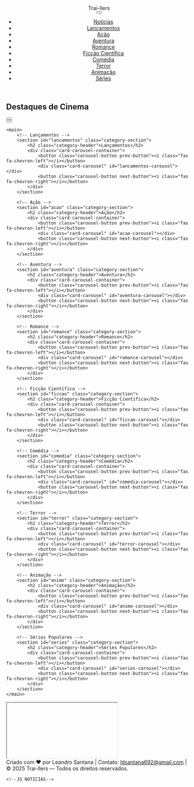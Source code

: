 <!DOCTYPE html>
<html lang="pt-br">
<head>
<meta charset="UTF-8">

<meta name="viewport" content="width=device-width, initial-scale=1.0">
<meta name="description" content="Assista trailers de filmes de ação, aventura, romance, drama, suspense e terror. Confira os últimos lançamentos no Trai-llers.">
<meta name="keywords" content="trailers, filmes, lançamentos, cinema, ação, aventura, romance, drama, suspense, terror">
<meta name="author" content="Leandro Santana">
<meta name="google-site-verification" content="b7F2kMlRsWM-RXTOU7jN6dnEDPGR91Q8dI3AnyUy6G8">
<meta name="google-adsense-account" content="ca-pub-3305836590830208">

<title>Trai-llers | Trailers de Filmes e Lançamentos</title>

<!-- Favicon -->
<link rel="icon" type="image/x-icon" href="http://googleusercontent.com/image_generation_content/0">

<!-- Font Awesome -->
<link rel="stylesheet" href="https://cdnjs.cloudflare.com/ajax/libs/font-awesome/6.0.0-beta3/css/all.min.css">

<!-- Google Ads -->
<script data-ad-client="pub-3305836590830208" async
    src="https://pagead2.googlesyndication.com/pagead/js/adsbygoogle.js?client=pub-3305836590830208"
    crossorigin="anonymous"></script>

<!-- Fonte Google -->
<link href="https://fonts.googleapis.com/css2?family=Poppins:wght@400;600&display=swap" rel="stylesheet">

<!-- CSS Externo -->
<link rel="stylesheet" href="style.css">
</head>

<body>

<!-- HEADER -->
<header class="header">
    <div class="logo"><i class="fas fa-film"></i> Trai-llers</div>
    <button class="hamburger"><i class="fas fa-bars"></i></button>
    <nav class="menu">
        <ul>
            <li><a href="#noticias">Notícias</a></li>
            <li><a href="#lancamentos">Lançamentos</a></li>
            <li><a href="#acao">Ação</a></li>
            <li><a href="#aventura">Aventura</a></li>
            <li><a href="#romance">Romance</a></li>
            <li><a href="#ficcao">Ficção Científica</a></li>
            <li><a href="#comedia">Comédia</a></li>
            <li><a href="#terror">Terror</a></li>
            <li><a href="#anime">Animação</a></li>
            <li><a href="#series">Séries</a></li>
        </ul>
    </nav>
</header>

<main>
  <!-- Seção Notícias -->
<section id="noticias" class="category-section">
    <h2 class="category-header">Destaques de Cinema</h2>
    <div class="card-carousel-container">
        <button class="carousel-button prev-button"><i class="fas fa-chevron-left"></i></button>
        <div class="card-carousel" id="noticias-carousel"></div>
        <button class="carousel-button next-button"><i class="fas fa-chevron-right"></i></button>
    </div>
</section>


    <main>
        <!-- Lançamentos -->
        <section id="lancamentos" class="category-section">
            <h2 class="category-header">Lançamentos</h2>
            <div class="card-carousel-container">
                <button class="carousel-button prev-button"><i class="fas fa-chevron-left"></i></button>
                <div class="card-carousel" id="lancamentos-carousel"></div>
                <button class="carousel-button next-button"><i class="fas fa-chevron-right"></i></button>
            </div>
        </section>
    
        <!-- Ação -->
        <section id="acao" class="category-section">
            <h2 class="category-header">Ação</h2>
            <div class="card-carousel-container">
                <button class="carousel-button prev-button"><i class="fas fa-chevron-left"></i></button>
                <div class="card-carousel" id="acao-carousel"></div>
                <button class="carousel-button next-button"><i class="fas fa-chevron-right"></i></button>
            </div>
        </section>
    
        <!-- Aventura -->
        <section id="aventura" class="category-section">
            <h2 class="category-header">Aventura</h2>
            <div class="card-carousel-container">
                <button class="carousel-button prev-button"><i class="fas fa-chevron-left"></i></button>
                <div class="card-carousel" id="aventura-carousel"></div>
                <button class="carousel-button next-button"><i class="fas fa-chevron-right"></i></button>
            </div>
        </section>
    
        <!-- Romance -->
        <section id="romance" class="category-section">
            <h2 class="category-header">Romance</h2>
            <div class="card-carousel-container">
                <button class="carousel-button prev-button"><i class="fas fa-chevron-left"></i></button>
                <div class="card-carousel" id="romance-carousel"></div>
                <button class="carousel-button next-button"><i class="fas fa-chevron-right"></i></button>
            </div>
        </section>
    
        <!-- Ficção Científica -->
        <section id="ficcao" class="category-section">
            <h2 class="category-header">Ficção Científica</h2>
            <div class="card-carousel-container">
                <button class="carousel-button prev-button"><i class="fas fa-chevron-left"></i></button>
                <div class="card-carousel" id="ficcao-carousel"></div>
                <button class="carousel-button next-button"><i class="fas fa-chevron-right"></i></button>
            </div>
        </section>
    
        <!-- Comédia -->
        <section id="comedia" class="category-section">
            <h2 class="category-header">Comédia</h2>
            <div class="card-carousel-container">
                <button class="carousel-button prev-button"><i class="fas fa-chevron-left"></i></button>
                <div class="card-carousel" id="comedia-carousel"></div>
                <button class="carousel-button next-button"><i class="fas fa-chevron-right"></i></button>
            </div>
        </section>
    
        <!-- Terror -->
        <section id="terror" class="category-section">
            <h2 class="category-header">Terror</h2>
            <div class="card-carousel-container">
                <button class="carousel-button prev-button"><i class="fas fa-chevron-left"></i></button>
                <div class="card-carousel" id="terror-carousel"></div>
                <button class="carousel-button next-button"><i class="fas fa-chevron-right"></i></button>
            </div>
        </section>
    
        <!-- Animação -->
        <section id="anime" class="category-section">
            <h2 class="category-header">Animação</h2>
            <div class="card-carousel-container">
                <button class="carousel-button prev-button"><i class="fas fa-chevron-left"></i></button>
                <div class="card-carousel" id="anime-carousel"></div>
                <button class="carousel-button next-button"><i class="fas fa-chevron-right"></i></button>
            </div>
        </section>
    
        <!-- Séries Populares -->
        <section id="series" class="category-section">
            <h2 class="category-header">Séries Populares</h2>
            <div class="card-carousel-container">
                <button class="carousel-button prev-button"><i class="fas fa-chevron-left"></i></button>
                <div class="card-carousel" id="series-carousel"></div>
                <button class="carousel-button next-button"><i class="fas fa-chevron-right"></i></button>
            </div>
        </section>
    </main>
    

<!-- MODAL VIDEO -->
<div class="video-modal" id="video-modal">
    <div class="video-modal-content">
        <i class="fas fa-times modal-close-btn"></i>
        <iframe id="video-frame" src="" allow="autoplay; encrypted-media" allowfullscreen></iframe>
    </div>
</div>

<!-- FOOTER -->
<footer class="footer">
    <div class="footer-content">
        <span>Criado com ❤️ por Leandro Santana</span>
        <span>|</span>
        <span>Contato: <a href="mailto:ldsantana692@gmail.com">ldsantana692@gmail.com</a></span>
        <span>|</span>
        <span>© 2025 Trai-llers — Todos os direitos reservados.</span>
    </div>
</footer>

    <!--JS NOTICIAS-->

<script>
    // Lista de feeds confiáveis
    const feeds = [
        "https://www.adorocinema.com/rss/",
        "https://g1.globo.com/rss/g1/entretenimento/",
        "https://www.omelete.com.br/rss",
        "https://rss.uol.com.br/feed/cinema.xml"
    ];
    
    // Função para buscar e parsear RSS via proxy
    async function fetchRSS(url) {
        try {
            const proxy = `https://api.allorigins.win/get?url=${encodeURIComponent(url)}`;
            const res = await fetch(proxy);
            const dataWrapped = await res.json();
            const parser = new DOMParser();
            const xml = parser.parseFromString(dataWrapped.contents, "application/xml");
            const items = xml.querySelectorAll("item");
            let news = [];
            items.forEach(item => {
                const title = item.querySelector("title")?.textContent || "Sem título";
                const link = item.querySelector("link")?.textContent || "#";
                const pubDate = item.querySelector("pubDate")?.textContent || "";

                // Tentar pegar imagem do RSS
                const enclosure = item.querySelector("enclosure");
                const mediaContent = item.querySelector("media\\:content, content");
                const imageUrl = enclosure?.getAttribute("url") || mediaContent?.getAttribute("url") || "https://via.placeholder.com/380x250?text=Notícia";

                news.push({title, link, pubDate, imageUrl});
            });
            return news;
        } catch(err) {
            console.error("Erro ao carregar RSS:", url, err);
            return [];
        }
    }
    
    // Função para carregar e renderizar todas as notícias
    async function loadAllNews(containerId) {
        const container = document.getElementById(containerId);
        container.innerHTML = "";
        let allNews = [];
    
        // Buscar todas as notícias
        for(const feed of feeds){
            const news = await fetchRSS(feed);
            allNews = allNews.concat(news);
        }
    
        // Ordenar por data (mais recentes primeiro)
        allNews.sort((a,b) => new Date(b.pubDate) - new Date(a.pubDate));
    
        // Limitar a 12 notícias
        allNews.slice(0,12).forEach(article => {
            container.innerHTML += `
                <a href="${article.link}" target="_blank" class="card">
                    <img src="${article.imageUrl}" alt="${article.title}">
                    <div class="card-caption">
                        <h3>${article.title}</h3>
                        <p>${article.pubDate ? new Date(article.pubDate).toLocaleDateString("pt-BR") : ""}</p>
                    </div>
                </a>
            `;
        });

        // Reaplicar carrossel
        const section = container.parentElement;
        if(section){
            const prevBtn = section.querySelector(".prev-button");
            const nextBtn = section.querySelector(".next-button");
            const scrollAmount = 350;
            prevBtn.addEventListener('click', ()=> container.scrollLeft -= scrollAmount);
            nextBtn.addEventListener('click', ()=> container.scrollLeft += scrollAmount);
        }
    }
    
    // Inicializa
    loadAllNews("noticias-carousel");
</script>










<!-- JS INTEGRADO -->
 
<script>
const API_KEY = "23d2fcca011bbb4e5f88ba16f9bede18"; // TMDB
const NEWS_API_KEY = "91754f178ff24855a12e9094e64f6ff9"; // News API

// Menu responsivo
const hamburger = document.querySelector('.hamburger');
const menu = document.querySelector('.menu');
hamburger.addEventListener('click', ()=> menu.classList.toggle('active'));
document.querySelectorAll('.menu a').forEach(link => {
    link.addEventListener('click', e => {
        e.preventDefault();
        const target = document.querySelector(link.getAttribute('href'));
        if(target) target.scrollIntoView({ behavior:'smooth', block:'start' });
        menu.classList.remove('active');
    });
});

// Categorias
const categories = {
    lancamentos: '', acao:28, aventura:12, romance:10749, ficcao:878, comedia:35, terror:27, anime:16, series:"tv"
};

// Função trailer TMDB
async function getTrailer(id, type="movie"){
    const res = await fetch(`https://api.themoviedb.org/3/${type}/${id}/videos?api_key=${API_KEY}&language=pt-BR`);
    const data = await res.json();
    const trailer = data.results.find(v=>v.type==="Trailer" && v.site==="YouTube");
    return trailer ? `https://www.youtube.com/embed/${trailer.key}?autoplay=1&controls=0&modestbranding=1&rel=0` : "";
}

// Criar Card
function createCard(item, type="movie"){
    const posterUrl = item.poster_path ? `https://image.tmdb.org/t/p/w500${item.poster_path}` : 'https://via.placeholder.com/500x750?text=Poster+Não+Encontrado';
    const overview = item.overview ? item.overview.slice(0,120)+"..." : "Sem sinopse";
    const title = type==="tv" ? item.name : item.title;
    return `
    <div class="card" data-id="${item.id}" data-type="${type}">
        <img src="${posterUrl}" alt="${title}">
        <div class="card-hover">
            <div class="hover-content">
                <h3>${title}</h3>
                <p>${overview}</p>
                <button class="watch-trailer">Assistir Trailer</button>
            </div>
        </div>
    </div>`;
}

// Carregar categorias
async function loadAllCategories(){
    const fetchPromises = [];
    for(const cat in categories){
        let url, type="movie";
        if(cat==="lancamentos") url=`https://api.themoviedb.org/3/movie/now_playing?api_key=${API_KEY}&language=pt-BR`;
        else if(cat==="series"){ url=`https://api.themoviedb.org/3/tv/popular?api_key=${API_KEY}&language=pt-BR`; type="tv";}
        else url=`https://api.themoviedb.org/3/discover/movie?api_key=${API_KEY}&with_genres=${categories[cat]}&language=pt-BR`;
        fetchPromises.push(fetch(url).then(res=>res.json()).then(data=>({category:cat, items:data.results, type})));
    }
    try{
        const results = await Promise.all(fetchPromises);
        results.forEach(result=>{
            const container = document.getElementById(`${result.category}-carousel`);
            if(container){
                container.innerHTML="";
                result.items.forEach(item=> container.innerHTML+=createCard(item,result.type));
                setupCardHover(container);
                setupCardClickListeners(container);
                setupCarouselButtons(container.parentElement);
            }
        });
    }catch(err){console.error("Erro ao carregar categorias:", err);}
}

// Hover
function setupCardHover(container){
    const cards = container.querySelectorAll(".card");
    cards.forEach(card=>{
        card.addEventListener('mouseenter',()=>card.querySelector('.card-hover').style.opacity="1");
        card.addEventListener('mouseleave',()=>card.querySelector('.card-hover').style.opacity="0");
    });
}

// Click Trailer
function setupCardClickListeners(container){
    container.querySelectorAll(".watch-trailer").forEach(button=>{
        button.addEventListener("click", async e=>{
            e.stopPropagation();
            const card = e.target.closest(".card");
            const trailerUrl = await getTrailer(card.dataset.id, card.dataset.type);
            if(trailerUrl) openVideo(trailerUrl);
        });
    });
}

// Carrossel
function setupCarouselButtons(section){
    const container = section.querySelector(".card-carousel");
    const prevBtn = section.querySelector(".prev-button");
    const nextBtn = section.querySelector(".next-button");
    const scrollAmount = 350;
    if(prevBtn && nextBtn){
        prevBtn.addEventListener('click', ()=> container.scrollLeft-=scrollAmount);
        nextBtn.addEventListener('click', ()=> container.scrollLeft+=scrollAmount);
    }
}

// Modal
const modal = document.getElementById("video-modal");
const frame = document.getElementById("video-frame");
function openVideo(url){ modal.style.display="flex"; frame.src=url; }
document.querySelector(".modal-close-btn").addEventListener('click',()=>{
    modal.style.display="none";
    frame.src="";
});

// Notícias
async function loadNews(){
    try{
        const apiUrl=`https://newsapi.org/v2/everything?q=filmes+lançamentos+ingressos&language=pt&sortBy=publishedAt&apiKey=${NEWS_API_KEY}`;
        const url=`https://api.allorigins.win/get?url=${encodeURIComponent(apiUrl)}`;
        const res = await fetch(url);
        const dataWrapped = await res.json();
        const data = JSON.parse(dataWrapped.contents);
        const container=document.getElementById("noticias-carousel");
        container.innerHTML="";
        data.articles.slice(0,15).forEach(article=>{
            const imageUrl=article.urlToImage||"https://via.placeholder.com/380x250?text=Notícia";
            const title=article.title||"Sem título";
            const publishedAt=article.publishedAt?new Date(article.publishedAt).toLocaleDateString("pt-BR"):"";
            container.innerHTML+=`
                <a href="${article.url}" target="_blank" class="card">
                    <img src="${imageUrl}" alt="${title}">
                    <div class="card-caption">
                        <h3>${title}</h3>
                        <p>${publishedAt}</p>
                    </div>
                </a>`;
        });
        setupCarouselButtons(container.parentElement);
    }catch(err){console.error("Erro ao carregar notícias:", err);}
}

// Inicializar
loadAllCategories();
loadNews();
</script>

</body>
</html>
